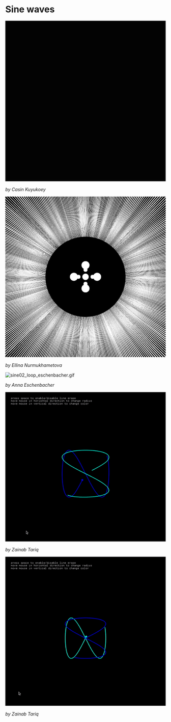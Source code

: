 # Sine waves 

![01_sine_modified_kuyukoey.gif](01_sine_modified_kuyukoey.gif)

*by Casin Kuyukoey*


![sine_wave_gif_nurmukhametova.gif](sine_wave_gif_nurmukhametova.gif)

*by Ellina Nurmukhametova*


![sine02_loop_eschenbacher.gif](sine02_loop_eschenbacher.gif)

*by Anna Eschenbacher*


![solution_tariq1.gif](solution_tariq1.gif)

*by Zainab Tariq*


![solution_tariq2.gif](solution_tariq2.gif)

*by Zainab Tariq*